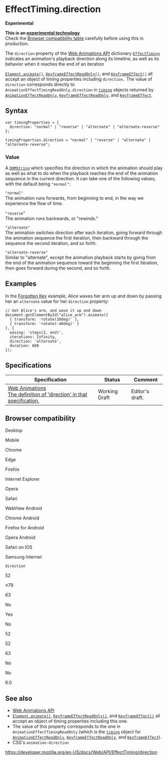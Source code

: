 # EffectTiming.direction

**Experimental**

**This is an [experimental technology](https://developer.mozilla.org/en-US/docs/MDN/Guidelines/Conventions_definitions#experimental)**  
Check the [Browser compatibility table](#browser_compatibility) carefully before using this in production.

The `direction` property of the [Web Animations API](../web_animations_api) dictionary [`EffectTiming`](../effecttiming) indicates an animation's playback direction along its timeline, as well as its behavior when it reaches the end of an iteration

[`Element.animate()`](../element/animate), [`KeyframeEffectReadOnly()`](../keyframeeffect/keyframeeffect), and [`KeyframeEffect()`](../keyframeeffect/keyframeeffect) all accept an object of timing properties including `direction.` The value of `direction` corresponds directly to <span class="page-not-created">`AnimationEffectTimingReadOnly.direction`</span> in [`timing`](../animationeffect/gettiming) objects returned by [`AnimationEffectReadOnly`](../animationeffect), [`KeyframeEffectReadOnly`](../keyframeeffect), and [`KeyframeEffect`](../keyframeeffect).

## Syntax

    var timingProperties = {
      direction: "normal" | "reverse" | "alternate" | "alternate-reverse"
    };

    timingProperties.direction = "normal" | "reverse" | "alternate" | "alternate-reverse";

### Value

A [`DOMString`](../domstring) which specifies the direction in which the animation should play as well as what to do when the playback reaches the end of the animation sequence in the current direction. It can take one of the following values, with the default being `"normal"`:

`"normal"`  
The animation runs forwards, from beginning to end, in the way we experience the flow of time.

`"reverse`"  
The animation runs backwards, or "rewinds."

`"alternate"`  
The animation switches direction after each iteration, going forward through the animation sequence the first iteration, then backward through the sequence the second iteration, and so forth.

`"alternate-reverse"`  
Similar to "alternate", except the animation playback starts by going from the end of the animation sequence toward the beginning the first iteration, then goes forward during the second, and so forth.

## Examples

In the [Forgotten Key](https://codepen.io/rachelnabors/pen/bEPdQr?editors=0010) example, Alice waves her arm up and down by passing her an `alternate` value for her `direction` property:

    // Get Alice's arm, and wave it up and down
    document.getElementById("alice_arm").animate([
      { transform: 'rotate(10deg)' },
      { transform: 'rotate(-40deg)' }
    ], {
      easing: 'steps(2, end)',
      iterations: Infinity,
      direction: 'alternate',
      duration: 600
    });

## Specifications

<table><thead><tr class="header"><th>Specification</th><th>Status</th><th>Comment</th></tr></thead><tbody><tr class="odd"><td><a href="https://drafts.csswg.org/web-animations-1/#enumdef-playbackdirection">Web Animations<br />
<span class="small">The definition of 'direction' in that specification.</span></a></td><td><span class="spec-wd">Working Draft</span></td><td>Editor's draft.</td></tr></tbody></table>

## Browser compatibility

Desktop

Mobile

Chrome

Edge

Firefox

Internet Explorer

Opera

Safari

WebView Android

Chrome Android

Firefox for Android

Opera Android

Safari on IOS

Samsung Internet

`direction`

52

≤79

63

No

Yes

No

52

52

63

No

No

6.0

## See also

- [Web Animations API](../web_animations_api)
- [`Element.animate()`](../element/animate), [`KeyframeEffectReadOnly()`](../keyframeeffect/keyframeeffect), and [`KeyframeEffect()`](../keyframeeffect/keyframeeffect) all accept an object of timing properties including this one.
- The value of this property corresponds to the one in <span class="page-not-created">`AnimationEffectTimingReadOnly`</span> (which is the [`timing`](../animationeffect/gettiming) object for [`AnimationEffectReadOnly`](../animationeffect), [`KeyframeEffectReadOnly`](../keyframeeffect), and [`KeyframeEffect`](../keyframeeffect)).
- CSS's `animation-direction`

<a href="https://developer.mozilla.org/en-US/docs/Web/API/EffectTiming/direction" class="_attribution-link">https://developer.mozilla.org/en-US/docs/Web/API/EffectTiming/direction</a>
